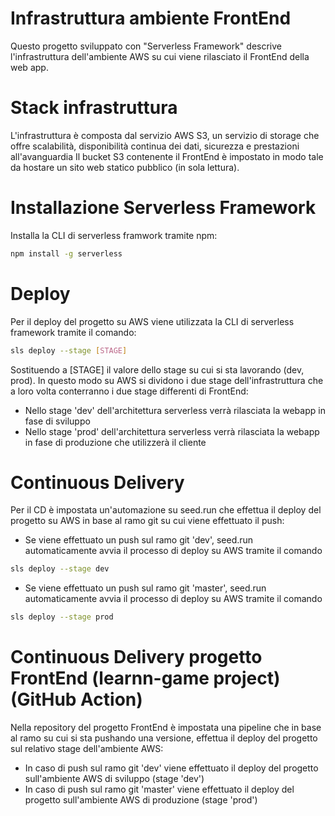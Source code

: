 # Infrastruttura ambiente FrontEnd
Questo progetto sviluppato con "Serverless Framework" descrive l'infrastruttura 
dell'ambiente AWS su cui viene rilasciato il FrontEnd della web app.

# Stack infrastruttura
L'infrastruttura è composta dal servizio AWS S3, un servizio di storage che offre 
scalabilità, disponibilità continua dei dati, sicurezza e prestazioni all'avanguardia
Il bucket S3 contenente il FrontEnd è impostato in modo tale da hostare 
un sito web statico pubblico (in sola lettura).

# Installazione Serverless Framework
Installa la CLI di serverless framwork tramite npm:
```bash
npm install -g serverless
```

# Deploy
Per il deploy del progetto su AWS viene utilizzata la CLI di serverless framework tramite il comando:
```bash
sls deploy --stage [STAGE]
```
Sostituendo a [STAGE] il valore dello stage su cui si sta lavorando (dev, prod).
In questo modo su AWS si dividono i due stage dell'infrastruttura che a loro volta
conterranno i due stage differenti di FrontEnd:
- Nello stage 'dev' dell'architettura serverless verrà rilasciata la webapp in fase di sviluppo
- Nello stage 'prod' dell'architettura serverless verrà rilasciata la webapp in fase di produzione che utilizzerà il cliente

# Continuous Delivery
Per il CD è impostata un'automazione su seed.run che effettua il deploy del progetto
su AWS in base al ramo git su cui viene effettuato il push:
- Se viene effettuato un push sul ramo git 'dev', seed.run automaticamente avvia 
il processo di deploy su AWS tramite il comando 
```bash
sls deploy --stage dev
```
- Se viene effettuato un push sul ramo git 'master', seed.run automaticamente avvia 
il processo di deploy su AWS tramite il comando 
```bash
sls deploy --stage prod
```

# Continuous Delivery progetto FrontEnd (learnn-game project) (GitHub Action)
Nella repository del progetto FrontEnd è impostata una pipeline che in base al
ramo su cui si sta pushando una versione, effettua il deploy del progetto sul relativo
stage dell'ambiente AWS:
- In caso di push sul ramo git 'dev' viene effettuato il deploy del progetto 
sull'ambiente AWS di sviluppo (stage 'dev')
- In caso di push sul ramo git 'master' viene effettuato il deploy del progetto
sull'ambiente AWS di produzione (stage 'prod')
